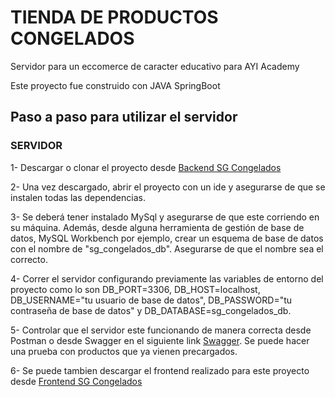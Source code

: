 # TIENDA DE PRODUCTOS CONGELADOS

Servidor para un eccomerce de caracter educativo para AYI Academy

Este proyecto fue construido con JAVA SpringBoot

## Paso a paso para utilizar el servidor

### SERVIDOR

1- Descargar o clonar el proyecto desde [Backend SG Congelados](https://github.com/NClemente91/BackendJavaSGCongelados.git)

2- Una vez descargado, abrir el proyecto con un ide y asegurarse de que se instalen todas las dependencias.

3- Se deberá tener instalado MySql y asegurarse de que este corriendo en su máquina. Además, desde alguna herramienta de gestión de base de datos, MySQL Workbench por ejemplo, crear un esquema de base de datos con el nombre de "sg_congelados_db". Asegurarse de que el nombre sea el correcto.

4- Correr el servidor configurando previamente las variables de entorno del proyecto como lo son DB_PORT=3306, DB_HOST=localhost, DB_USERNAME="tu usuario de base de datos", DB_PASSWORD="tu contraseña de base de datos" y DB_DATABASE=sg_congelados_db.

5- Controlar que el servidor este funcionando de manera correcta desde Postman o desde Swagger en el siguiente link [Swagger](http://localhost:8080/swagger-ui.html#!/). Se puede hacer una prueba con productos que ya vienen precargados.

6- Se puede tambien descargar el frontend realizado para este proyecto desde [Frontend SG Congelados](https://github.com/NClemente91/FrontendReactSGCongelados.git)

